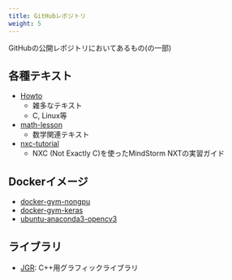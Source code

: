 ```yaml
---
title: GitHubレポジトリ
weight: 5
---
```


GitHubの公開レポジトリにおいてあるもの(の一部)

## 各種テキスト
- [Howto](https://github.com/jnishii/Howto)
	- 雑多なテキスト
	- C, Linux等
- [math-lesson](https://github.com/jnishii/math-lesson)
	- 数学関連テキスト
- [nxc-tutorial](https://github.com/jnishii/nxc-tutorial)
	- NXC (Not Exactly C)を使ったMindStorm NXTの実習ガイド

## Dockerイメージ
- [docker-gym-nongpu](https://github.com/jnishii/docker-gym-nongpu)
- [docker-gym-keras](https://github.com/jnishii/docker-gym-keras)
- [ubuntu-anaconda3-opencv3](https://github.com/jnishii/docker-anaconda3-opencv3)

## ライブラリ
- [JGR](https://github.com/jnishii/jgr): C++用グラフィックライブラリ

